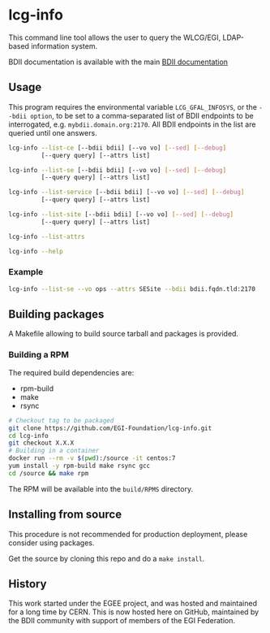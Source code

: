 # lcg-info

This command line tool allows the user to query the WLCG/EGI, LDAP-based
information system.

BDII documentation is available with the main [BDII
documentation](https://gridinfo-documentation.readthedocs.io/)

## Usage

This program requires the environmental variable `LCG_GFAL_INFOSYS`, or the
`--bdii option`, to be set to a comma-separated list of BDII endpoints to be
interrogated, e.g. `mybdii.domain.org:2170`. All BDII endpoints in the list are
queried until one answers.

```sh
lcg-info --list-ce [--bdii bdii] [--vo vo] [--sed] [--debug]
         [--query query] [--attrs list]

lcg-info --list-se [--bdii bdii] [--vo vo] [--sed] [--debug]
         [--query query] [--attrs list]

lcg-info --list-service [--bdii bdii] [--vo vo] [--sed] [--debug]
         [--query query] [--attrs list]

lcg-info --list-site [--bdii bdii] [--vo vo] [--sed] [--debug]
         [--query query] [--attrs list]

lcg-info --list-attrs

lcg-info --help
```

### Example

```sh
lcg-info --list-se --vo ops --attrs SESite --bdii bdii.fqdn.tld:2170
```

## Building packages

A Makefile allowing to build source tarball and packages is provided.

### Building a RPM

The required build dependencies are:

- rpm-build
- make
- rsync

```sh
# Checkout tag to be packaged
git clone https://github.com/EGI-Foundation/lcg-info.git
cd lcg-info
git checkout X.X.X
# Building in a container
docker run --rm -v $(pwd):/source -it centos:7
yum install -y rpm-build make rsync gcc
cd /source && make rpm
```

The RPM will be available into the `build/RPMS` directory.

## Installing from source

This procedure is not recommended for production deployment, please consider
using packages.

Get the source by cloning this repo and do a `make install`.

## History

This work started under the EGEE project, and was hosted and maintained for a
long time by CERN.
This is now hosted here on GitHub, maintained by the BDII community with
support of members of the EGI Federation.
